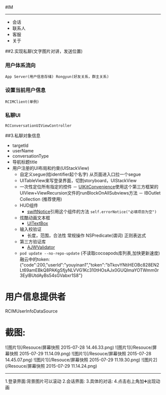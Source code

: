 #IM 
***
* 会话 
* 联系人 
* 客服 
* 关于

##2.实现私聊(文字图片对讲，发送位置)
### 用户体系流向
	App Server(用户信息存储) Rongyun(好友关系，群主关系)
### 设置当前用户信息
	RCIMClient(单例)
### 私聊UI
	RCConversationUIViewController
##3.私聊对象信息
* targetId
* userName
* conversationType
* 导航标题title
* 用户注册的UI布局和约束(UIStackView)
	 - 自定义segue(给identifier起个名字) 从页面进入口拉一个segue
	 - UITableView来写登录界面，切割storyboard，UIStackView
	 - 一次性定位所有指定的控件
	 	 － [UIKitConvenience](https://github.com/egold/UIKitConvenience)使用这个第三方框架的UIView+ViewRecursion文件的runBlockOnAllSubviews方法
	 	 － IBOutlet Collection (推荐使用)
	 - HUD组件
	 	 - [swiftNotice](https://github.com/johnlui/SwiftNotice)引用这个组件的方法 `self.errorNotice("必填项目为空")`
	 - 炫酷动画文本框
	 	 - [UITextBox]()
	 - 输入校验证
	 	 - 长度，范围，合法性 常规操作 NSPredicate(谓词) 正则表达式
	 - 第三方验证库
	 	 - [AJWValidator](https://github.com/adamwaite/AJWValidator)
	 - `pod update --no-repo-update` (不读取cocoapods库列表,加快更新速度)
融云中的token:{"code":200,"userId":"youyinan1","token":"bTkovYNtiHEOBc828EN2Lt69amEBkQ8PAKgSfjyNLVVG1Kc310tHOsAJx0GUQImaYOTWmm0r3EylBUtdAyBs54sGVabxr1S8"}

# 用户信息提供者
RCIMUserInfoDataSource

# 截图:
![图片1](/Resouce/屏幕快照 2015-07-28 14.46.33.png)
![图片1](/Resouce/屏幕快照 2015-07-29 11.14.09.png) 
![图片1](/Resouce/屏幕快照 2015-07-28 14.45.07.png)
![图片1](/Resouce/屏幕快照 2015-07-29 11.19.30.png)
![图片2](/Resouce/屏幕快照 2015-07-29 11.14.24.png)
***

1.登录界面:背景图片可以滚动
2.会话界面:
3.具体的对话:
4.点击右上角加➕出现动画
